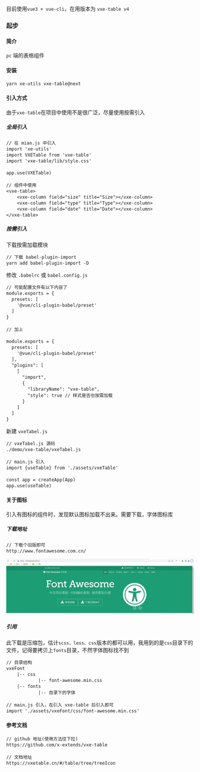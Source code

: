 目前使用`vue3 + vue-cli`，在用版本为  `vxe-table v4`

### 起步

#### 简介

`pc`  端的表格组件

#### 安装

```
yarn xe-utils vxe-table@next
```

#### 引入方式

由于`vxe-table`在项目中使用不是很广泛，尽量使用按需引入

##### 全局引入

```
// 在 mian.js 中引入
import 'xe-utils'
import VXETable from 'vxe-table'
import 'vxe-table/lib/style.css'

app.use(VXETable)

// 组件中使用
<vxe-table>
	<vxe-column field="size" title="Size"></vxe-column>
	<vxe-column field="type" title="Type"></vxe-column>
	<vxe-column field="date" title="Date"></vxe-column>
</vxe-table>
```

##### 按需引入

下载按需加载模块

```
// 下载 babel-plugin-import
yarn add babel-plugin-import -D
```

修改 `.babelrc` 或 `babel.config.js`

```
// 可能配置文件有以下内容了
module.exports = {
  presets: [
    '@vue/cli-plugin-babel/preset'
  ]
}

// 加上

module.exports = {
  presets: [
    '@vue/cli-plugin-babel/preset'
  ],
  "plugins": [
    [
      "import",
      {
        "libraryName": "vxe-table",
        "style": true // 样式是否也按需加载
      }
    ]
  ]
}

```

新建 `vxeTabel.js`

```
// vxeTabel.js 源码
./demo/vxe-table/vxeTabel.js

// main.js 引入
import {useTable} from './assets/vxeTable'

const app = createApp(App)
app.use(useTable)
```



#### 关于图标

引入有图标的组件时，发现默认图标加载不出来。需要下载，字体图标库

##### 下载地址

```
// 下载个旧版即可
http://www.fontawesome.com.cn/
```

![image-20220812154308379](vxe-table.assets/image-20220812154308379.png)

##### 引用

此下载是压缩包，估计`scss、less、css`版本的都可以用，我用到的是`css`目录下的文件，记得要拷贝上`fonts`目录，不然字体图标找不到

```
// 目录结构
vxeFont
	|-- css
			|-- font-awesome.min.css
	|-- fonts
			|-- 目录下的字体

// main.js 引入，在引入 vxe-table 后引入即可
import './assets/vxeFont/css/font-awesome.min.css'
```



#### 参考文档

```
// github 地址(使用方法往下拉)
https://github.com/x-extends/vxe-table

// 文档地址
https://vxetable.cn/#/table/tree/treeIcon
```

